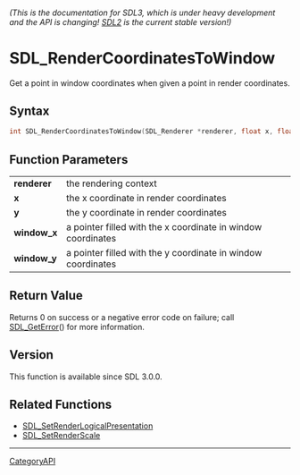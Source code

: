 ###### (This is the documentation for SDL3, which is under heavy development and the API is changing! [SDL2](https://wiki.libsdl.org/SDL2/) is the current stable version!)
# SDL_RenderCoordinatesToWindow

Get a point in window coordinates when given a point in render coordinates.

## Syntax

```c
int SDL_RenderCoordinatesToWindow(SDL_Renderer *renderer, float x, float y, float *window_x, float *window_y);

```

## Function Parameters

|                  |                                                              |
| ---------------- | ------------------------------------------------------------ |
| **renderer**     | the rendering context                                        |
| **x**            | the x coordinate in render coordinates                       |
| **y**            | the y coordinate in render coordinates                       |
| **window_x**     | a pointer filled with the x coordinate in window coordinates |
| **window_y**     | a pointer filled with the y coordinate in window coordinates |

## Return Value

Returns 0 on success or a negative error code on failure; call
[SDL_GetError](SDL_GetError)() for more information.

## Version

This function is available since SDL 3.0.0.

## Related Functions

* [SDL_SetRenderLogicalPresentation](SDL_SetRenderLogicalPresentation)
* [SDL_SetRenderScale](SDL_SetRenderScale)

----
[CategoryAPI](CategoryAPI)

